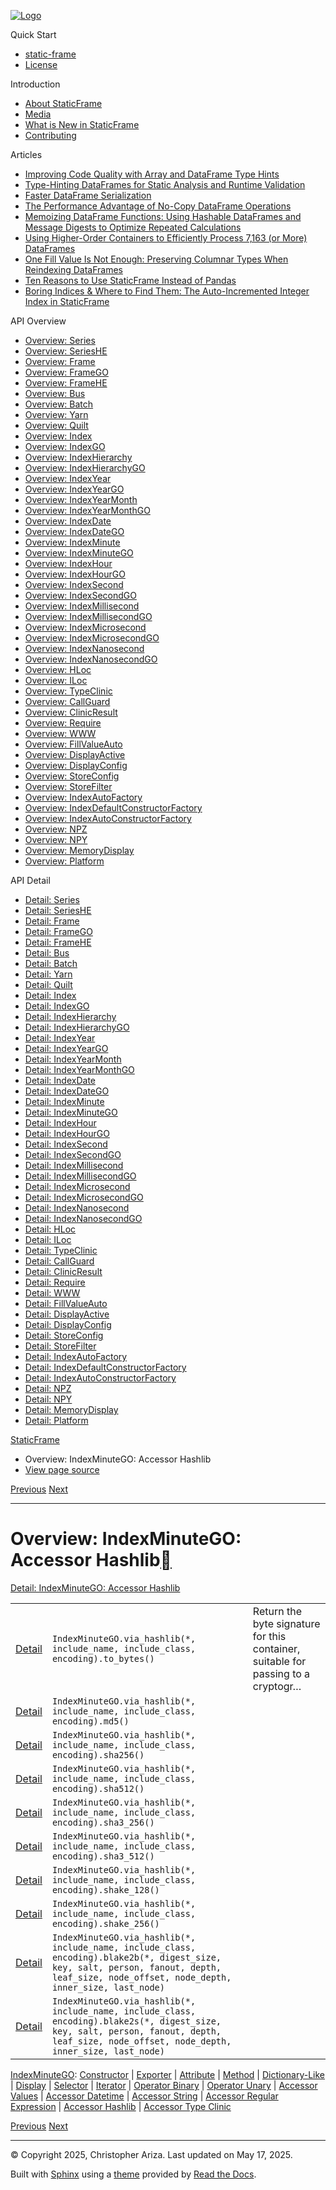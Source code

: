 [![Logo](../_static/sf-logo-web_icon-small.png)](../index.md)

Quick Start

* [static-frame](../readme.md)
* [License](../license.md)

Introduction

* [About StaticFrame](../intro.md)
* [Media](../intro.md#media)
* [What is New in StaticFrame](../new.md)
* [Contributing](../contributing.md)

Articles

* [Improving Code Quality with Array and DataFrame Type Hints](../articles/guard.md)
* [Type-Hinting DataFrames for Static Analysis and Runtime Validation](../articles/ftyping.md)
* [Faster DataFrame Serialization](../articles/serialize.md)
* [The Performance Advantage of No-Copy DataFrame Operations](../articles/no_copy.md)
* [Memoizing DataFrame Functions: Using Hashable DataFrames and Message Digests to Optimize Repeated Calculations](../articles/hash.md)
* [Using Higher-Order Containers to Efficiently Process 7,163 (or More) DataFrames](../articles/uhoc.md)
* [One Fill Value Is Not Enough: Preserving Columnar Types When Reindexing DataFrames](../articles/fill_value.md)
* [Ten Reasons to Use StaticFrame Instead of Pandas](../articles/upgrade.md)
* [Boring Indices & Where to Find Them: The Auto-Incremented Integer Index in StaticFrame](../articles/aiii.md)

API Overview

* [Overview: Series](series.md)
* [Overview: SeriesHE](series_he.md)
* [Overview: Frame](frame.md)
* [Overview: FrameGO](frame_go.md)
* [Overview: FrameHE](frame_he.md)
* [Overview: Bus](bus.md)
* [Overview: Batch](batch.md)
* [Overview: Yarn](yarn.md)
* [Overview: Quilt](quilt.md)
* [Overview: Index](index.md)
* [Overview: IndexGO](index_go.md)
* [Overview: IndexHierarchy](index_hierarchy.md)
* [Overview: IndexHierarchyGO](index_hierarchy_go.md)
* [Overview: IndexYear](index_year.md)
* [Overview: IndexYearGO](index_year_go.md)
* [Overview: IndexYearMonth](index_year_month.md)
* [Overview: IndexYearMonthGO](index_year_month_go.md)
* [Overview: IndexDate](index_date.md)
* [Overview: IndexDateGO](index_date_go.md)
* [Overview: IndexMinute](index_minute.md)
* [Overview: IndexMinuteGO](index_minute_go.md)
* [Overview: IndexHour](index_hour.md)
* [Overview: IndexHourGO](index_hour_go.md)
* [Overview: IndexSecond](index_second.md)
* [Overview: IndexSecondGO](index_second_go.md)
* [Overview: IndexMillisecond](index_millisecond.md)
* [Overview: IndexMillisecondGO](index_millisecond_go.md)
* [Overview: IndexMicrosecond](index_microsecond.md)
* [Overview: IndexMicrosecondGO](index_microsecond_go.md)
* [Overview: IndexNanosecond](index_nanosecond.md)
* [Overview: IndexNanosecondGO](index_nanosecond_go.md)
* [Overview: HLoc](hloc.md)
* [Overview: ILoc](iloc.md)
* [Overview: TypeClinic](type_clinic.md)
* [Overview: CallGuard](call_guard.md)
* [Overview: ClinicResult](clinic_result.md)
* [Overview: Require](require.md)
* [Overview: WWW](www.md)
* [Overview: FillValueAuto](fill_value_auto.md)
* [Overview: DisplayActive](display_active.md)
* [Overview: DisplayConfig](display_config.md)
* [Overview: StoreConfig](store_config.md)
* [Overview: StoreFilter](store_filter.md)
* [Overview: IndexAutoFactory](index_auto_factory.md)
* [Overview: IndexDefaultConstructorFactory](index_default_constructor_factory.md)
* [Overview: IndexAutoConstructorFactory](index_auto_constructor_factory.md)
* [Overview: NPZ](npz.md)
* [Overview: NPY](npy.md)
* [Overview: MemoryDisplay](memory_display.md)
* [Overview: Platform](platform.md)

API Detail

* [Detail: Series](../api_detail/series.md)
* [Detail: SeriesHE](../api_detail/series_he.md)
* [Detail: Frame](../api_detail/frame.md)
* [Detail: FrameGO](../api_detail/frame_go.md)
* [Detail: FrameHE](../api_detail/frame_he.md)
* [Detail: Bus](../api_detail/bus.md)
* [Detail: Batch](../api_detail/batch.md)
* [Detail: Yarn](../api_detail/yarn.md)
* [Detail: Quilt](../api_detail/quilt.md)
* [Detail: Index](../api_detail/index.md)
* [Detail: IndexGO](../api_detail/index_go.md)
* [Detail: IndexHierarchy](../api_detail/index_hierarchy.md)
* [Detail: IndexHierarchyGO](../api_detail/index_hierarchy_go.md)
* [Detail: IndexYear](../api_detail/index_year.md)
* [Detail: IndexYearGO](../api_detail/index_year_go.md)
* [Detail: IndexYearMonth](../api_detail/index_year_month.md)
* [Detail: IndexYearMonthGO](../api_detail/index_year_month_go.md)
* [Detail: IndexDate](../api_detail/index_date.md)
* [Detail: IndexDateGO](../api_detail/index_date_go.md)
* [Detail: IndexMinute](../api_detail/index_minute.md)
* [Detail: IndexMinuteGO](../api_detail/index_minute_go.md)
* [Detail: IndexHour](../api_detail/index_hour.md)
* [Detail: IndexHourGO](../api_detail/index_hour_go.md)
* [Detail: IndexSecond](../api_detail/index_second.md)
* [Detail: IndexSecondGO](../api_detail/index_second_go.md)
* [Detail: IndexMillisecond](../api_detail/index_millisecond.md)
* [Detail: IndexMillisecondGO](../api_detail/index_millisecond_go.md)
* [Detail: IndexMicrosecond](../api_detail/index_microsecond.md)
* [Detail: IndexMicrosecondGO](../api_detail/index_microsecond_go.md)
* [Detail: IndexNanosecond](../api_detail/index_nanosecond.md)
* [Detail: IndexNanosecondGO](../api_detail/index_nanosecond_go.md)
* [Detail: HLoc](../api_detail/hloc.md)
* [Detail: ILoc](../api_detail/iloc.md)
* [Detail: TypeClinic](../api_detail/type_clinic.md)
* [Detail: CallGuard](../api_detail/call_guard.md)
* [Detail: ClinicResult](../api_detail/clinic_result.md)
* [Detail: Require](../api_detail/require.md)
* [Detail: WWW](../api_detail/www.md)
* [Detail: FillValueAuto](../api_detail/fill_value_auto.md)
* [Detail: DisplayActive](../api_detail/display_active.md)
* [Detail: DisplayConfig](../api_detail/display_config.md)
* [Detail: StoreConfig](../api_detail/store_config.md)
* [Detail: StoreFilter](../api_detail/store_filter.md)
* [Detail: IndexAutoFactory](../api_detail/index_auto_factory.md)
* [Detail: IndexDefaultConstructorFactory](../api_detail/index_default_constructor_factory.md)
* [Detail: IndexAutoConstructorFactory](../api_detail/index_auto_constructor_factory.md)
* [Detail: NPZ](../api_detail/npz.md)
* [Detail: NPY](../api_detail/npy.md)
* [Detail: MemoryDisplay](../api_detail/memory_display.md)
* [Detail: Platform](../api_detail/platform.md)

[StaticFrame](../index.md)

* Overview: IndexMinuteGO: Accessor Hashlib
* [View page source](../_sources/api_overview/index_minute_go-accessor_hashlib.rst.txt)

[Previous](index_minute_go-accessor_regular_expression.md "Overview: IndexMinuteGO: Accessor Regular Expression")
[Next](index_minute_go-accessor_type_clinic.md "Overview: IndexMinuteGO: Accessor Type Clinic")

---

# Overview: IndexMinuteGO: Accessor Hashlib[](#overview-indexminutego-accessor-hashlib "Link to this heading")

[Detail: IndexMinuteGO: Accessor Hashlib](../api_detail/index_minute_go-accessor_hashlib.md#api-detail-indexminutego-accessor-hashlib)

|  |  |  |
| --- | --- | --- |
| [Detail](../api_detail/index_minute_go-accessor_hashlib.md#api-sig-indexminutego-via-hashlib-to-bytes) | `IndexMinuteGO.via_hashlib(*, include_name, include_class, encoding).to_bytes()` | Return the byte signature for this container, suitable for passing to a cryptogr… |
| [Detail](../api_detail/index_minute_go-accessor_hashlib.md#api-sig-indexminutego-via-hashlib-md5) | `IndexMinuteGO.via_hashlib(*, include_name, include_class, encoding).md5()` |  |
| [Detail](../api_detail/index_minute_go-accessor_hashlib.md#api-sig-indexminutego-via-hashlib-sha256) | `IndexMinuteGO.via_hashlib(*, include_name, include_class, encoding).sha256()` |  |
| [Detail](../api_detail/index_minute_go-accessor_hashlib.md#api-sig-indexminutego-via-hashlib-sha512) | `IndexMinuteGO.via_hashlib(*, include_name, include_class, encoding).sha512()` |  |
| [Detail](../api_detail/index_minute_go-accessor_hashlib.md#api-sig-indexminutego-via-hashlib-sha3-256) | `IndexMinuteGO.via_hashlib(*, include_name, include_class, encoding).sha3_256()` |  |
| [Detail](../api_detail/index_minute_go-accessor_hashlib.md#api-sig-indexminutego-via-hashlib-sha3-512) | `IndexMinuteGO.via_hashlib(*, include_name, include_class, encoding).sha3_512()` |  |
| [Detail](../api_detail/index_minute_go-accessor_hashlib.md#api-sig-indexminutego-via-hashlib-shake-128) | `IndexMinuteGO.via_hashlib(*, include_name, include_class, encoding).shake_128()` |  |
| [Detail](../api_detail/index_minute_go-accessor_hashlib.md#api-sig-indexminutego-via-hashlib-shake-256) | `IndexMinuteGO.via_hashlib(*, include_name, include_class, encoding).shake_256()` |  |
| [Detail](../api_detail/index_minute_go-accessor_hashlib.md#api-sig-indexminutego-via-hashlib-blake2b) | `IndexMinuteGO.via_hashlib(*, include_name, include_class, encoding).blake2b(*, digest_size, key, salt, person, fanout, depth, leaf_size, node_offset, node_depth, inner_size, last_node)` |  |
| [Detail](../api_detail/index_minute_go-accessor_hashlib.md#api-sig-indexminutego-via-hashlib-blake2s) | `IndexMinuteGO.via_hashlib(*, include_name, include_class, encoding).blake2s(*, digest_size, key, salt, person, fanout, depth, leaf_size, node_offset, node_depth, inner_size, last_node)` |  |

[IndexMinuteGO](index_minute_go.md#api-overview-indexminutego): [Constructor](index_minute_go-constructor.md#api-overview-indexminutego-constructor) | [Exporter](index_minute_go-exporter.md#api-overview-indexminutego-exporter) | [Attribute](index_minute_go-attribute.md#api-overview-indexminutego-attribute) | [Method](index_minute_go-method.md#api-overview-indexminutego-method) | [Dictionary-Like](index_minute_go-dictionary_like.md#api-overview-indexminutego-dictionary-like) | [Display](index_minute_go-display.md#api-overview-indexminutego-display) | [Selector](index_minute_go-selector.md#api-overview-indexminutego-selector) | [Iterator](index_minute_go-iterator.md#api-overview-indexminutego-iterator) | [Operator Binary](index_minute_go-operator_binary.md#api-overview-indexminutego-operator-binary) | [Operator Unary](index_minute_go-operator_unary.md#api-overview-indexminutego-operator-unary) | [Accessor Values](index_minute_go-accessor_values.md#api-overview-indexminutego-accessor-values) | [Accessor Datetime](index_minute_go-accessor_datetime.md#api-overview-indexminutego-accessor-datetime) | [Accessor String](index_minute_go-accessor_string.md#api-overview-indexminutego-accessor-string) | [Accessor Regular Expression](index_minute_go-accessor_regular_expression.md#api-overview-indexminutego-accessor-regular-expression) | [Accessor Hashlib](#api-overview-indexminutego-accessor-hashlib) | [Accessor Type Clinic](index_minute_go-accessor_type_clinic.md#api-overview-indexminutego-accessor-type-clinic)

[Previous](index_minute_go-accessor_regular_expression.md "Overview: IndexMinuteGO: Accessor Regular Expression")
[Next](index_minute_go-accessor_type_clinic.md "Overview: IndexMinuteGO: Accessor Type Clinic")

---

© Copyright 2025, Christopher Ariza.
Last updated on May 17, 2025.

Built with [Sphinx](https://www.sphinx-doc.org/) using a
[theme](https://github.com/readthedocs/sphinx_rtd_theme)
provided by [Read the Docs](https://readthedocs.org).